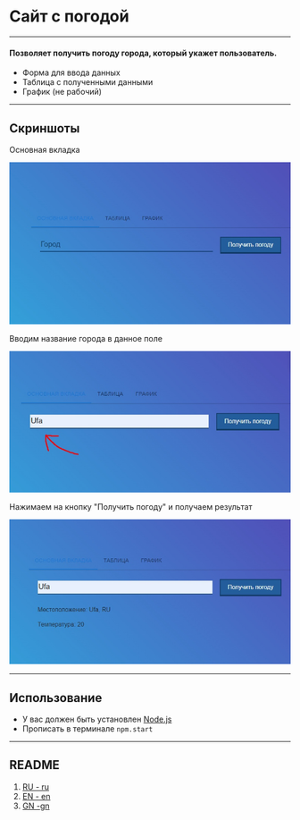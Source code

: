 # Сайт с погодой
____

#### Позволяет получить погоду города, который укажет пользователь.

* Форма для ввода данных
* Таблица с полученными данными
* График (не рабочий)
---

## Скриншоты

Основная вкладка

![ссылка](public/scrone.jpg)

Вводим название города в данное поле

![ссылка](public/scrtwo.jpg)

Нажимаем на кнопку "Получить погоду" и получаем результат

![ссылка](public/scrthree.jpg)

---

## Использование

* У вас должен быть установлен [Node.js](https://nodejs.org/en/)
* Прописать в терминале ```npm.start```

---

## README
1. [RU - ru](README.md)
2. [EN - en](/public/README-EN.md)
3. [GN -gn](/public/README-GN.md)

